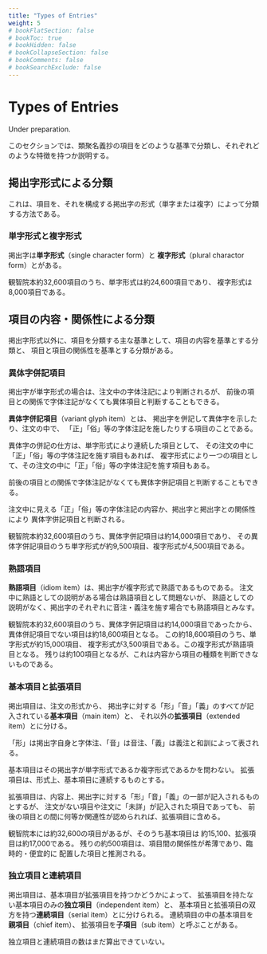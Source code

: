 ```yaml
---
title: "Types of Entries"
weight: 5
# bookFlatSection: false
# bookToc: true
# bookHidden: false
# bookCollapseSection: false
# bookComments: false
# bookSearchExclude: false
---
```


# Types of Entries

Under preparation.


このセクションでは、類聚名義抄の項目をどのような基準で分類し、それぞれどのような特徴を持つか説明する。

## 掲出字形式による分類

これは、項目を、それを構成する掲出字の形式（単字または複字）によって分類する方法である。

### 単字形式と複字形式

掲出字は**単字形式**（single character form）と
**複字形式**（plural charactor form）とがある。

観智院本約32,600項目のうち、単字形式は約24,600項目であり、
複字形式は8,000項目である。

## 項目の内容・関係性による分類

掲出字形式以外に、項目を分類する主な基準として、項目の内容を基準とする分類と、
項目と項目の関係性を基準とする分類がある。

### 異体字併記項目

掲出字が単字形式の場合は、注文中の字体注記により判断されるが、
前後の項目との関係で字体注記がなくても異体項目と判断することもできる。


**異体字併記項目**（variant glyph item）とは、
掲出字を併記して異体字を示したり、注文の中で、
「正」「俗」等の字体注記を施したりする項目のことである。

異体字の併記の仕方は、単字形式により連続した項目として、
その注文の中に「正」「俗」等の字体注記を施す項目もあれば、
複字形式により一つの項目として、その注文の中に「正」「俗」等の字体注記を施す項目もある。

前後の項目との関係で字体注記がなくても異体字併記項目と判断することもできる。

注文中に見える「正」「俗」等の字体注記の内容か、掲出字と掲出字との関係性により
異体字併記項目と判断される。

観智院本約32,600項目のうち、異体字併記項目は約14,000項目であり、
その異体字併記項目のうち単字形式が約9,500項目、複字形式が4,500項目である。

### 熟語項目

**熟語項目**（idiom item）は、掲出字が複字形式で熟語であるものである。
注文中に熟語としての説明がある場合は熟語項目として問題ないが、
熟語としての説明がなく、掲出字のそれぞれに音注・義注を施す場合でも熟語項目とみなす。

観智院本約32,600項目のうち、異体字併記項目は約14,000項目であったから、
異体併記項目でない項目は約18,600項目となる。
この約18,600項目のうち、単字形式が約15,000項目、
複字形式が3,500項目である。この複字形式が熟語項目となる。
残りは約100項目となるが、これは内容から項目の種類を判断できないものである。

### 基本項目と拡張項目

掲出項目は、注文の形式から、
掲出字に対する「形」「音」「義」のすべてが記入されている**基本項目**（main item）と、
それ以外の**拡張項目**（extended item）とに分ける。

「形」は掲出字自身と字体注、「音」は音注、「義」は義注と和訓によって表される。

基本項目はその掲出字が単字形式であるか複字形式であるかを問わない。
拡張項目は、形式上、基本項目に連続するものとする。

拡張項目は、内容上、掲出字に対する「形」「音」「義」の一部が記入されるものとするが、
注文がない項目や注文に「未詳」が記入された項目であっても、
前後の項目との間に何等か関連性が認められれば、拡張項目に含める。

観智院本には約32,600の項目があるが、そのうち基本項目は
約15,100、拡張項目は約17,000である。
残りの約500項目は、項目間の関係性が希薄であり、臨時的・便宜的に
配置した項目と推測される。

### 独立項目と連続項目

掲出項目は、基本項目が拡張項目を持つかどうかによって、
拡張項目を持たない基本項目のみの**独立項目**（independent item）と、
基本項目と拡張項目の双方を持つ**連続項目**（serial item）とに分けられる。
連続項目の中の基本項目を**親項目**（chief item）、
拡張項目を**子項目**（sub item）と呼ぶことがある。

独立項目と連続項目の数はまだ算出できていない。



